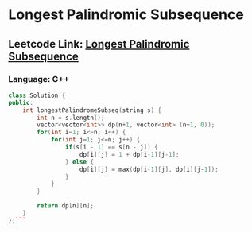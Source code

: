 # Longest Palindromic Subsequence

## Leetcode Link: [Longest Palindromic Subsequence](https://leetcode.com/problems/longest-palindromic-subsequence/)
### Language: C++

```cpp
class Solution {
public:
    int longestPalindromeSubseq(string s) {
        int n = s.length();
        vector<vector<int>> dp(n+1, vector<int> (n+1, 0));
        for(int i=1; i<=n; i++) {
            for(int j=1; j<=n; j++) {
                if(s[i - 1] == s[n - j]) {
                    dp[i][j] = 1 + dp[i-1][j-1];
                } else {
                    dp[i][j] = max(dp[i-1][j], dp[i][j-1]);
                }
            }
        }

        return dp[n][n];
    }
};```



